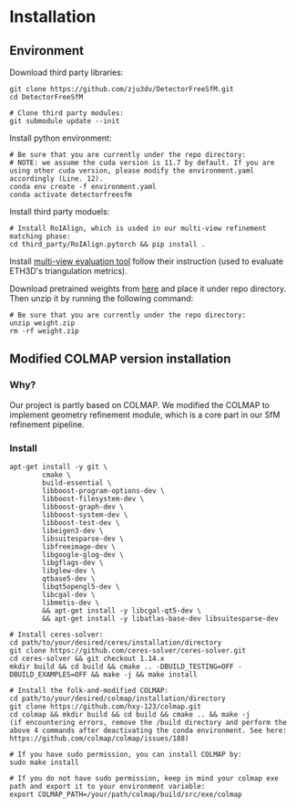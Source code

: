 # Installation

## Environment
Download third party libraries:
```shell
git clone https://github.com/zju3dv/DetectorFreeSfM.git
cd DetectorFreeSfM

# Clone third party modules:
git submodule update --init
```

Install python environment:
```shell
# Be sure that you are currently under the repo directory:
# NOTE: we assume the cuda version is 11.7 by default. If you are using other cuda version, please modify the environment.yaml accordingly (Line. 12).
conda env create -f environment.yaml
conda activate detectorfreesfm
```

Install third party moduels:
```shell
# Install RoIAlign, which is usded in our multi-view refinement matching phase:
cd third_party/RoIAlign.pytorch && pip install .
```
Install [multi-view evaluation tool](https://github.com/ETH3D/multi-view-evaluation) follow their instruction (used to evaluate ETH3D's triangulation metrics).

Download pretrained weights from [here](https://drive.google.com/file/d/1phP6U1CQ7jo1ZfUZ0xRYDf0IBZX_t9qb/view?usp=sharing) and place it under repo directory. Then unzip it by running the following command:
```shell
# Be sure that you are currently under the repo directory:
unzip weight.zip
rm -rf weight.zip
```

## Modified COLMAP version installation
### Why?
Our project is partly based on COLMAP. We modified the COLMAP to implement geometry refinement module, which is a core part in our SfM refinement pipeline.

### Install 
```shell
apt-get install -y git \
    	cmake \
    	build-essential \
    	libboost-program-options-dev \
    	libboost-filesystem-dev \
    	libboost-graph-dev \
    	libboost-system-dev \
    	libboost-test-dev \
    	libeigen3-dev \
    	libsuitesparse-dev \
    	libfreeimage-dev \
        libgoogle-glog-dev \
    	libgflags-dev \
    	libglew-dev \
    	qtbase5-dev \
    	libqt5opengl5-dev \
    	libcgal-dev \
		libmetis-dev \
    	&& apt-get install -y libcgal-qt5-dev \
        && apt-get install -y libatlas-base-dev libsuitesparse-dev 
```

```shell
# Install ceres-solver:
cd path/to/your/desired/ceres/installation/directory
git clone https://github.com/ceres-solver/ceres-solver.git
cd ceres-solver && git checkout 1.14.x
mkdir build && cd build && cmake .. -DBUILD_TESTING=OFF -DBUILD_EXAMPLES=OFF && make -j && make install
```

```shell
# Install the folk-and-modified COLMAP:
cd path/to/your/desired/colmap/installation/directory
git clone https://github.com/hxy-123/colmap.git
cd colmap && mkdir build && cd build && cmake .. && make -j 
(if encountering errors, remove the /build directory and perform the above 4 commands after deactivating the conda environment. See here: https://github.com/colmap/colmap/issues/188)

# If you have sudo permission, you can install COLMAP by:
sudo make install

# If you do not have sudo permission, keep in mind your colmap exe path and export it to your environment variable:
export COLMAP_PATH=/your/path/colmap/build/src/exe/colmap
```